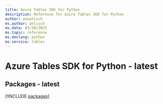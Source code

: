 ```yaml
---
title: Azure Tables SDK for Python
description: Reference for Azure Tables SDK for Python
author: annatisch
ms.author: antisch
ms.data: 03/20/2023
ms.topic: reference
ms.devlang: python
ms.service: tables
---
```

# Azure Tables SDK for Python - latest
## Packages - latest
[!INCLUDE [packages](tables-index.md)]